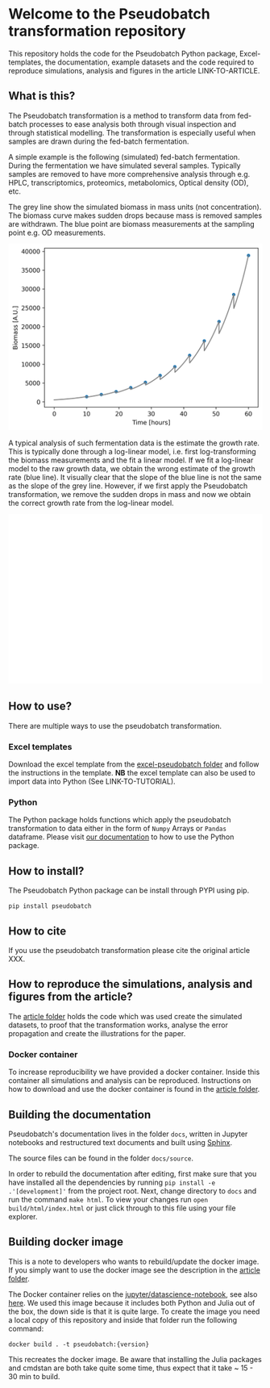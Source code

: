 # Welcome to the Pseudobatch transformation repository
This repository holds the code for the Pseudobatch Python package, Excel-templates, the documentation, example datasets and the code required to reproduce simulations, analysis and figures in the article LINK-TO-ARTICLE.


## What is this?
The Pseudobatch transformation is a method to transform data from fed-batch processes to ease analysis both through visual inspection and through statistical modelling. The transformation is especially useful when samples are drawn during the fed-batch fermentation.

A simple example is the following (simulated) fed-batch fermentation. During the fermentation we have simulated several samples. Typically samples are removed to have more comprehensive analysis through e.g. HPLC, transcriptomics, proteomics, metabolomics, Optical density (OD), etc. 

The grey line show the simulated biomass in mass units (not concentration). The biomass curve makes sudden drops because mass is removed samples are withdrawn. The blue point are biomass measurements at the sampling point e.g. OD measurements.

![](./article/figures/fedbatch_raw_biomass.png)

A typical analysis of such fermentation data is the estimate the growth rate. This is typically done through a log-linear model, i.e. first log-transforming the biomass measurements and the fit a linear model. If we fit a log-linear model to the raw growth data, we obtain the wrong estimate of the growth rate (blue line). It visually clear that the slope of the blue line is not the same as the slope of the grey line. However, if we first apply the Pseudobatch transformation, we remove the sudden drops in mass and now we obtain the correct growth rate from the log-linear model.

![](./article/figures/transformed_and_non-transformed_logscale.png)

## How to use?
There are multiple ways to use the pseudobatch transformation. 

### Excel templates
Download the excel template from the [excel-pseudobatch folder](./excel-pseudobatch/) and follow the instructions in the template. **NB** the excel template can also be used to import data into Python (See LINK-TO-TUTORIAL).

### Python
The Python package holds functions which apply the pseudobatch transformation to data either in the form of `Numpy` Arrays or `Pandas` dataframe. Please visit [our documentation]() to how to use the Python package.

## How to install?
The Pseudobatch Python package can be install through PYPI using pip.
```
pip install pseudobatch
```

## How to cite
If you use the pseudobatch transformation please cite the original article XXX.

## How to reproduce the simulations, analysis and figures from the article?
The [article folder](./article/) holds the code which was used create the simulated datasets, to proof that the transformation works, analyse the error propagation and create the illustrations for the paper. 

### Docker container
To increase reproducibility we have provided a docker container. Inside this container all simulations and analysis can be reproduced. Instructions on how to download and use the docker container is found in the [article folder](./article/README.md).

## Building the documentation

Pseudobatch's documentation lives in the folder `docs`, written in Jupyter
notebooks and restructured text documents and built using
[Sphinx](https://www.sphinx-doc.org). 

The source files can be found in the folder `docs/source`.

In order to rebuild the documentation after editing, first make sure that you
have installed all the dependencies by running `pip install -e
.'[development]'` from the project root. Next, change directory to `docs` and
run the command `make html`. To view your changes run `open
build/html/index.html` or just click through to this file using your file
explorer.

## Building docker image 
This is a note to developers who wants to rebuild/update the docker image. If you simply want to use the docker image see the description in the [article folder](./article/README.md). 

The Docker container relies on the [jupyter/datascience-notebook](https://hub.docker.com/r/jupyter/datascience-notebook/tags/), see also [here](https://jupyter-docker-stacks.readthedocs.io/en/latest/using/selecting.html#jupyter-datascience-notebook). We used this image because it includes both Python and Julia out of the box, the down side is that it is quite large. To create the image you need a local copy of this repository and inside that folder run the following command:

```
docker build . -t pseudobatch:{version}
```

This recreates the docker image. Be aware that installing the Julia packages and cmdstan are both take quite some time, thus expect that it take ~ 15 - 30 min to build.